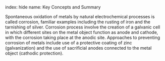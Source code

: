 index: hide
name: Key Concepts and Summary

Spontaneous oxidation of metals by natural electrochemical processes is called corrosion, familiar examples including the rusting of iron and the tarnishing of silver. Corrosion process involve the creation of a galvanic cell in which different sites on the metal object function as anode and cathode, with the corrosion taking place at the anodic site. Approaches to preventing corrosion of metals include use of a protective coating of zinc (galvanization) and the use of sacrificial anodes connected to the metal object (cathodic protection).
